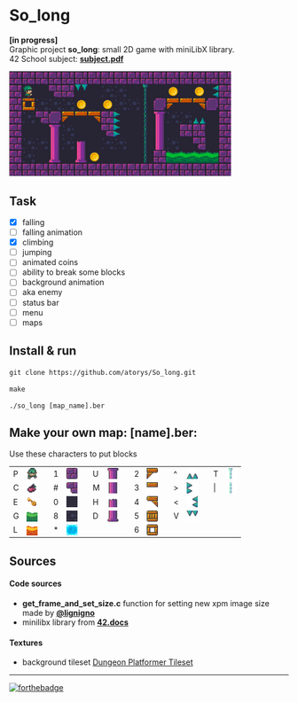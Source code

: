 
 
# So_long 
   
**[in progress]**  
Graphic project **so_long**: small 2D game with miniLibX library.  
42 School subject: [**subject.pdf**](https://cdn.intra.42.fr/pdf/pdf/24614/en.subject.pdf) 

<img src="frames/simple.gif" width="400px">


## Task

- [x] falling
- [ ] falling animation
- [x] climbing
- [ ] jumping
- [ ] animated coins
- [ ] ability to break some blocks
- [ ] background animation
- [ ] aka enemy
- [ ] status bar
- [ ] menu
- [ ] maps

## Install & run

```
git clone https://github.com/atorys/So_long.git
```
```
make 
```
```
./so_long [map_name].ber
```
  
  
  
## Make your own map: [name].ber:
 Use these characters to put blocks


<table>
 <tr><td> P </td><td><img src="frames/spr_character_down.png" align="center" width="20px" height="20px" ></td><td></td><td> 1 </td><td><img src="frames/wall.png" align="center" width="20px" height="20px" ></td><td></td><td> U </td><td><img src="frames/column_up.png" align="center" width="20px" height="20px" ></td><td></td><td> 2 </td><td><img src=frames/wooden_block.png align="center" width="20px" height="20px" ></td><td></td><td> ^ </td><td><img src="frames/tooth_down.png" align="center" width="20px" height="20px" ><td></td><td> T </td><td><img src="frames/chain_up.png" align="center" width="20px" height="20px" ></td></tr>
 
 <tr><td> C </td><td><img src="frames/cherry3.png" align="center" width="20px" height="20px"></td><td>  </td><td> # </td><td><img src="frames/wall_destroed1.png" align="center" width="20px" height="20px" ></td><td>  </td><td> M </td><td><img src="frames/column_middle.png" align="center" width="20px" height="20px" ><td></td><td> 3 </td><td><img src=frames/wooden_block2.png align="center" width="20px" height="20px" ></td></td><td></td><td> > </td><td><img src="frames/tooth_left.png" align="center" width="20px" height="20px" ></td><td></td><td> | </td><td><img src="frames/chain.png" align="center" width="20px" height="20px" ></td></tr>
 
 <tr><td> E </td><td><img src="frames/key.png" align="center" width="20px" height="20px"></td><td>  </td><td> 0 </td><td><img src="frames/floor3.png" align="center" width="20px" height="20px"> </td><td>  </td><td> H </td><td><img src="frames/column_half.png" align="center" width="20px" height="20px" ></td><td></td><td> 4 </td><td><img src=frames/wooden_block1.png align="center" width="20px" height="20px" ></td><td></td><td> < </td><td><img src="frames/tooth_right.png" align="center" width="20px" height="20px" ></td></tr>
 
 <tr><td> G </td><td><img src="frames/grass.png" align="center" width="20px" height="20px"> </td><td>  </td><td> 8 </td><td><img src="frames/floor4.png" align="center" width="20px" height="20px"> </td><td>  </td><td> D </td><td><img src="frames/column_down.png" align="center" width="20px" height="20px" ></td><td></td><td> 5 </td><td><img src=frames/wooden_block4.png align="center" width="20px" height="20px" ></td><td></td><td> V </td><td><img src="frames/tooth_up.png" align="center" width="20px" height="20px" ></td></tr>
 
 <tr><td> L </td><td><img src="frames/lavad.png" align="center" width="20px" height="20px"> </td><td>  </td><td>  *</td><td><img src="frames/ice.png" align="center" width="20px" height="20px"> </td><td></td><td></td><td></td><td></td><td> 6 </td><td><img src=frames/wooden_block3.png align="center" width="20px" height="20px" ></td></tr>
</table>



##  Sources
#### Code sources
  - **get_frame_and_set_size.c**  function for setting new xpm image size made by [**@lignigno**](https://github.com/lignigno)  
  - minilibx library from [**42.docs**](https://harm-smits.github.io/42docs/libs/minilibx.html)
#### Textures
  - background tileset [Dungeon Platformer Tileset](https://rottingpixels.itch.io/platformer-dungeon-tileset)
___

[![forthebadge ](https://forthebadge.com/images/badges/made-with-c.svg)](https://forthebadge.com)
